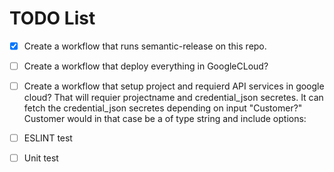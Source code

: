 # TODO List
- [x] Create a workflow that runs semantic-release on this repo. 
- [ ] Create a workflow that deploy everything in GoogleCLoud?
- [ ] Create a workflow that setup project and requierd API services in google cloud? That will requier projectname and credential_json secretes. It can fetch the credential_json secretes depending on input "Customer?" 
Customer would in that case be a of type string and include options: 
- [ ] ESLINT test
- [ ] Unit test 



